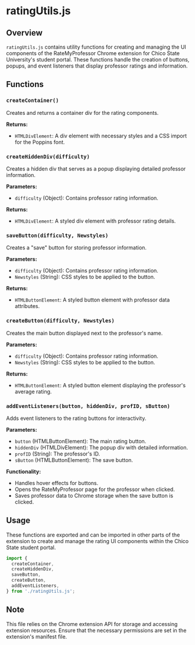 # ratingUtils.js

## Overview

`ratingUtils.js` contains utility functions for creating and managing the UI components of the RateMyProfessor Chrome extension for Chico State University's student portal. These functions handle the creation of buttons, popups, and event listeners that display professor ratings and information.

## Functions

### `createContainer()`

Creates and returns a container div for the rating components.

**Returns:**

- `HTMLDivElement`: A div element with necessary styles and a CSS import for the Poppins font.

### `createHiddenDiv(difficulty)`

Creates a hidden div that serves as a popup displaying detailed professor information.

**Parameters:**

- `difficulty` (Object): Contains professor rating information.

**Returns:**

- `HTMLDivElement`: A styled div element with professor rating details.

### `saveButton(difficulty, Newstyles)`

Creates a "save" button for storing professor information.

**Parameters:**

- `difficulty` (Object): Contains professor rating information.
- `Newstyles` (String): CSS styles to be applied to the button.

**Returns:**

- `HTMLButtonElement`: A styled button element with professor data attributes.

### `createButton(difficulty, Newstyles)`

Creates the main button displayed next to the professor's name.

**Parameters:**

- `difficulty` (Object): Contains professor rating information.
- `Newstyles` (String): CSS styles to be applied to the button.

**Returns:**

- `HTMLButtonElement`: A styled button element displaying the professor's average rating.

### `addEventListeners(button, hiddenDiv, profID, sButton)`

Adds event listeners to the rating buttons for interactivity.

**Parameters:**

- `button` (HTMLButtonElement): The main rating button.
- `hiddenDiv` (HTMLDivElement): The popup div with detailed information.
- `profID` (String): The professor's ID.
- `sButton` (HTMLButtonElement): The save button.

**Functionality:**

- Handles hover effects for buttons.
- Opens the RateMyProfessor page for the professor when clicked.
- Saves professor data to Chrome storage when the save button is clicked.

## Usage

These functions are exported and can be imported in other parts of the extension to create and manage the rating UI components within the Chico State student portal.

```javascript
import {
  createContainer,
  createHiddenDiv,
  saveButton,
  createButton,
  addEventListeners,
} from './ratingUtils.js';
```

## Note

This file relies on the Chrome extension API for storage and accessing extension resources. Ensure that the necessary permissions are set in the extension's manifest file.
